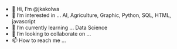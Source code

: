 - 👋 Hi, I’m @jkakolwa
- 👀 I’m interested in ... AI, Agriculture, Graphic, Python, SQL, HTML, javascript
- 🌱 I’m currently learning ... Data Science
- 💞️ I’m looking to collaborate on ...
- 📫 How to reach me ...

<!---
jkakolwa/jkakolwa is a ✨ special ✨ repository because its `README.md` (this file) appears on your GitHub profile.
You can click the Preview link to take a look at your changes.
--->
